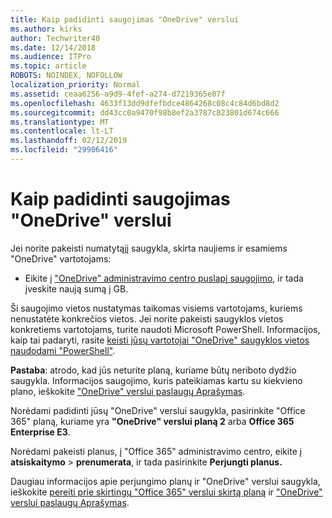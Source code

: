 ```yaml
---
title: Kaip padidinti saugojimas "OneDrive" verslui
ms.author: kirks
author: Techwriter40
ms.date: 12/14/2018
ms.audience: ITPro
ms.topic: article
ROBOTS: NOINDEX, NOFOLLOW
localization_priority: Normal
ms.assetid: ceaa6256-a9d9-4fef-a274-d7219365e07f
ms.openlocfilehash: 4633f13dd9dfefbdce4864268c08c4c84d6bd8d2
ms.sourcegitcommit: dd43cc0a9470f98b8ef2a3787c823801d674c666
ms.translationtype: MT
ms.contentlocale: lt-LT
ms.lasthandoff: 02/12/2019
ms.locfileid: "29906416"
---
```

# <a name="how-to-increase-storage-in-onedrive-for-business"></a>Kaip padidinti saugojimas "OneDrive" verslui

Jei norite pakeisti numatytąjį saugykla, skirta naujiems ir esamiems "OneDrive" vartotojams:
  
- Eikite į ["OneDrive" administravimo centro puslapį saugojimo](https://admin.onedrive.com/?v=StorageSettings), ir tada įveskite naują sumą į GB.
    
Ši saugojimo vietos nustatymas taikomas visiems vartotojams, kuriems nenustatėte konkrečios vietos. Jei norite pakeisti saugyklos vietos konkretiems vartotojams, turite naudoti Microsoft PowerShell. Informacijos, kaip tai padaryti, rasite [keisti jūsų vartotojai "OneDrive" saugyklos vietos naudodami "PowerShell"](https://go.microsoft.com/fwlink/?linkid=866402). 
  
 **Pastaba**: atrodo, kad jūs neturite planą, kuriame būtų neriboto dydžio saugykla. Informacijos saugojimo, kuris pateikiamas kartu su kiekvieno plano, ieškokite ["OneDrive" verslui paslaugų Aprašymas](https://go.microsoft.com/fwlink/p/?LinkID=826071).
  
Norėdami padidinti jūsų "OneDrive" verslui saugykla, pasirinkite "Office 365" planą, kuriame yra **"OneDrive" verslui planą 2** arba **Office 365 Enterprise E3**. 
  
Norėdami pakeisti planus, į "Office 365" administravimo centro, eikite į **atsiskaitymo** \> **prenumerata**, ir tada pasirinkite **Perjungti planus.**
  
Daugiau informacijos apie perjungimo planų ir "OneDrive" verslui saugykla, ieškokite [pereiti prie skirtingų "Office 365" verslui skirtą planą](https://go.microsoft.com/fwlink/?LinkId=2031117) ir ["OneDrive" verslui paslaugų Aprašymas](https://go.microsoft.com/fwlink/?LinkId-2031122).
  

